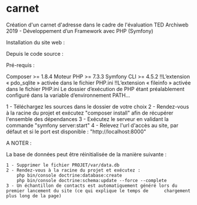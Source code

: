 # carnet
Création d'un carnet d'adresse dans le cadre de l'évaluation TED Archiweb 2019 - Développement d’un Framework avec PHP (Symfony)

Installation du site web :

Depuis le code source : 
    
Pré-requis : 
      
Composer >= 1.8.4
Moteur PHP >= 7.3.3
Symfony CLI >= 4.5.2
!!L’extension « pdo_sqlite » activée dans le fichier PHP.ini
!!L’extension « fileinfo » activée dans le fichier PHP.ini
Le dossier d’exécution de PHP étant préalablement configuré dans la variable d’environnement PATH…

    
1 - Téléchargez les sources dans le dossier de votre choix
2 - Rendez-vous à la racine du projet et exécutez "composer install" afin de récupérer l'ensemble des dépendances
3 - Exécutez le serveur en validant la commande "symfony server:start"
4 - Relevez l'url d'accès au site, par défaut et si le port est disponible : "http://localhost:8000"
      
      
      
 
 
 A NOTER : 
 
 La base de données peut être réinitialisée de la manière suivante : 
 
    1 - Supprimer le fichier PROJET/var/data.db
    2 - Rendez-vous à la racine du projet et exécutez :
        php bin/console doctrine:database:create
        php bin/console doctrine:schema:update --force --complete
    3 - Un échantillon de contacts est automatiquement généré lors du premier lancement du site (ce qui explique le temps de      chargement plus long de la page)
      
